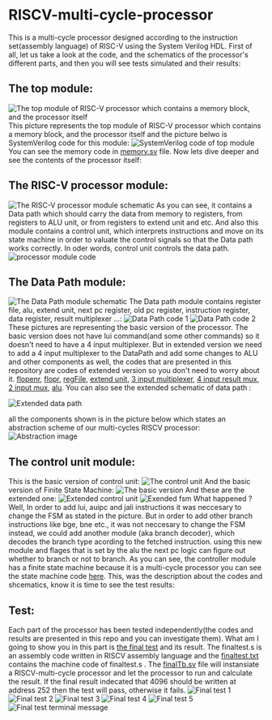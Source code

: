 # RISCV-multi-cycle-processor
This is a multi-cycle processor designed according to the instruction set(assembly language) of RISC-V using the System Verilog HDL.
First of all, let us take a look at the code, and the schematics of the processor's different parts, and then you will see tests simulated and their results:
## The top module:
![The top module of RISC-V processor which contains a memory block, and the processor itself](/images/multi1.png)
This picture represents the top module of RISC-V processor which contains a memory block, and the processor itself and the picture belwo is SystemVerilog code for
this module:
![SystemVerilog code of top module](/images/top.png)
You can see the memory code in [memory.sv](memory.sv) file.
Now lets dive deeper and see the contents of the processor itself:
## The RISC-V processor module:
![The RISC-V processor module schematic](/images/multi3.png)
As you can see, it contains a Data path which should carry the data from memory to registers, from registers to ALU unit, or from registers to extend unit and etc.
And also this module contains a control unit, which interprets instructions and move on its state machine in order to valuate the control signals so that the Data path works correctly.
In oder words, control unit controls the data path.
![processor module code](/images/riscV_MultiCycle.png)
## The Data Path module:
![The Data Path module schematic](/images/multi4(datapath).png)
The Data path module contains register file, alu, extend unit, next pc register, old pc register, instruction register, data register, result multiplexer ...:
![Data Path code 1](images/datapath1.png)
![Data Path code 2](images/datapath2.png)
These pictures are representing the basic version of the processor. The basic version does not have lui command(and some other commands) so it doesn't need to have a 4 input multiplexer. But in extended version we need to add a 4 input multiplexer to the DataPath and add some changes to ALU and other components as well, the codes that are presented in this repository are codes of extended version so you don't need to worry about it.
[flopenr](flopenr.sv), [flopr](flopr.sv), [regFile](regFile.sv), [extend unit](extend.sv), [3 input multiplexer](mux3.sv), [4 input result mux](mux4.sv), [2 input mux](mux2.sv), [alu](alu.sv).
You can also see the extended schematic of data path :

![Extended data path](images/extended/data_path_extended.png)

all the components shown is in the picture below which states an abstraction scheme of our multi-cycles RISCV processor:
![Abstraction image](images/extended/luiDataPath.png)
## The control unit module:
This is the basic version of control unit:
![The control unit](images/multi5(controller).png)
And the basic version of Finite State Machine:
![The basic version](images/basic_fsm.png)
And these are the extended one:
![Extended control unit](images/extended/control_unit_extended.png)
![Exended fsm](images/extended/state_machine_final_extention.png)
What happened ? Well, In order to add lui, auipc and jali instructions it was neccesary to change the FSM as stated in the picture.
But in order to add other branch instructions like bge, bne etc., it was not neccesary to change the FSM instead, we could add another module (aka branch decoder), which decodes the branch type acording to the fetched instruction. using this new module and flages that is set by the alu the next pc logic can figure out whether to branch or not to branch.
As you can see, the controller module has a finite state machine because it is a multi-cycle processor you can see the state machine code [here](fsm.sv).
This, was the description about the codes and shcematics, know it is time to see the test results:
## Test:
Each part of the processor has been tested independently(the codes and results are presented in this repo and you can investigate them).
What am I going to show you in this part is [the final test](finaltest.s) and its result.
The finaltest.s is an assembly code written in RISCV assembly language and the [finaltest.txt](finaltest.txt) contains the machine code of finaltest.s .
The [finalTb.sv](finalTb.sv) file will instansiate a RISCV-multi-cycle processor and let the processor to run and calculate the result. If the final result indecated that 4096 should be written at address 252 then the test will pass, otherwise it fails.
![Final test 1](images/extended/finalTest1.png)
![Final test 2](images/extended/finalTest2.png)
![Final test 3](images/extended/finalTest3.png)
![Final test 4](images/extended/finalTest4.png)
![Final test 5](images/extended/finalTest5.png)
![Final test terminal message](images/extended/finalTestSec.png)
